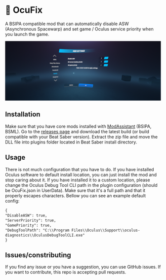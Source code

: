 # 🔧 OcuFix
A BSIPA compatible mod that can automatically disable ASW (Asynchronous Spacewarp) and set game / Oculus service priority when you launch the game.

![screenshot](screenshot.png)

## Installation
Make sure that you have core mods installed with [ModAssistant](https://github.com/Assistant/ModAssistant) (BSIPA, BSML). Go to the [releases page](https://github.com/SamuelTulach/OcuFix/releases) and download the latest build (or build compatible with your Beat Saber version). Extract the zip file and move the DLL file into plugins folder located in Beat Saber install directory.

## Usage
There is not much configuration that you have to do. If you have installed Oculus software to default install location, you can just install the mod and stop caring about it. If you have installed it to a custom location, please change the Oculus Debug Tool CLI path in the plugin configuration (should be OcuFix.json in UserData). Make sure that it's a full path and that it properly escapes characters. Bellow you can see an example default config:

    {
    "DisableASW": true,
    "ServerPriority": true,
    "GamePriority": true,
    "DebugToolPath": "C:\\Program Files\\Oculus\\Support\\oculus-diagnostics\\OculusDebugToolCLI.exe"
    }

## Issues/constributing
If you find any issue or you have a suggestion, you can use GitHub issues. If you want to contribute, this repo is accepting pull requests.